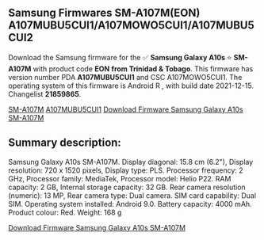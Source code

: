 <h2>Samsung Firmwares SM-A107M(EON) A107MUBU5CUI1/A107MOWO5CUI1/A107MUBU5CUI2</h2>
Download the Samsung firmware for the ✅ <strong>Samsung Galaxy A10s </strong> ⭐ <strong>SM-A107M</strong> with product code <strong>EON</strong> <strong> from Trinidad & Tobago</strong>. This firmware has version number PDA <strong>A107MUBU5CUI1</strong> and CSC A107MOWO5CUI1. The operating system of this firmware is Android R , with build date 2021-12-15. Changelist <strong>21859865</strong>.


[SM-A107M](https://samfirm.shop/samsung/model/SM-A107M)
[A107MUBU5CUI1](https://samfirm.shop/samsung/pda/A107MUBU5CUI1)
[Download Firmware Samsung Galaxy A10s SM-A107M](https://samfirm.shop/samsung/firmware/482725)
<h2>Summary description:</h2>
<p>Samsung Galaxy A10s SM-A107M. Display diagonal: 15.8 cm (6.2"), Display resolution: 720 x 1520 pixels, Display type: PLS. Processor frequency: 2 GHz, Processor family: MediaTek, Processor model: Helio P22. RAM capacity: 2 GB, Internal storage capacity: 32 GB. Rear camera resolution (numeric): 13 MP, Rear camera type: Dual camera. SIM card capability: Dual SIM. Operating system installed: Android 9.0. Battery capacity: 4000 mAh. Product colour: Red. Weight: 168 g</p>


[Download Firmware Samsung Galaxy A10s SM-A107M](https://samfirm.shop/samsung/firmware/482725)
